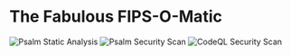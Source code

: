 # The Fabulous FIPS-O-Matic

![Psalm Static Analysis](https://github.com/criwebtools/yes3-fips/actions/workflows/psalm-static.yml/badge.svg)
![Psalm Security Scan](https://github.com/criwebtools/yes3-fips/actions/workflows/psalm-security.yml/badge.svg)
![CodeQL Security Scan](https://github.com/criwebtools/yes3-fips/actions/workflows/codeql-javascript.yml/badge.svg)
